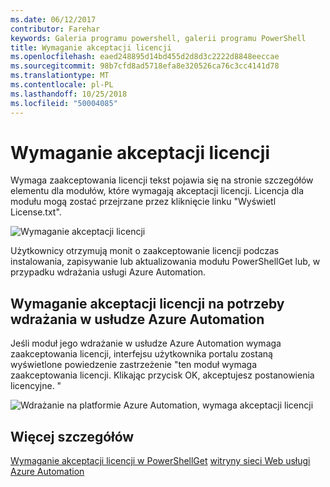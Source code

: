 ```yaml
---
ms.date: 06/12/2017
contributor: Farehar
keywords: Galeria programu powershell, galerii programu PowerShell
title: Wymaganie akceptacji licencji
ms.openlocfilehash: eaed248895d14bd455d2d8d3c2222d8848eeccae
ms.sourcegitcommit: 98b7cfd8ad5718efa8e320526ca76c3cc4141d78
ms.translationtype: MT
ms.contentlocale: pl-PL
ms.lasthandoff: 10/25/2018
ms.locfileid: "50004085"
---
```

# <a name="require-license-acceptance"></a>Wymaganie akceptacji licencji

Wymaga zaakceptowania licencji tekst pojawia się na stronie szczegółów elementu dla modułów, które wymagają akceptacji licencji. Licencja dla modułu mogą zostać przejrzane przez kliknięcie linku "Wyświetl License.txt".

![Wymaganie akceptacji licencji](../../Images/RequireLicenseAcceptance.png)

Użytkownicy otrzymują monit o zaakceptowanie licencji podczas instalowania, zapisywanie lub aktualizowania modułu PowerShellGet lub, w przypadku wdrażania usługi Azure Automation.

## <a name="require-license-acceptance-on-deploy-to-azure-automation"></a>Wymaganie akceptacji licencji na potrzeby wdrażania w usłudze Azure Automation

Jeśli moduł jego wdrażanie w usłudze Azure Automation wymaga zaakceptowania licencji, interfejsu użytkownika portalu zostaną wyświetlone powiedzenie zastrzeżenie "ten moduł wymaga zaakceptowania licencji. Klikając przycisk OK, akceptujesz postanowienia licencyjne. "

![Wdrażanie na platformie Azure Automation, wymaga akceptacji licencji](../../Images/DeployToAzureAutomationRequireLicenseAcceptanceDisclaimer.png)

## <a name="more-details"></a>Więcej szczegółów

[Wymaganie akceptacji licencji w PowerShellGet](../../concepts/module-license-acceptance.md)
[witryny sieci Web usługi Azure Automation](/azure/automation)
